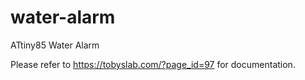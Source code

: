 # water-alarm
ATtiny85 Water Alarm

Please refer to https://tobyslab.com/?page_id=97 for documentation.
